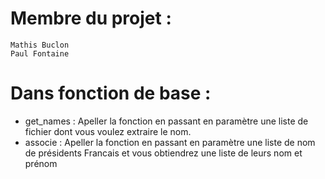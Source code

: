 # Membre du projet :
    Mathis Buclon
    Paul Fontaine
   
# Dans fonction de base :
- get_names : Apeller la fonction en passant en paramètre une liste de fichier dont vous voulez extraire le nom.
- associe : Apeller la fonction en passant en paramètre une liste de nom de présidents Francais et vous obtiendrez une liste de leurs nom et prénom

